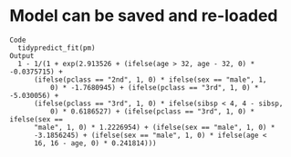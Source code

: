 # Model can be saved and re-loaded

    Code
      tidypredict_fit(pm)
    Output
      1 - 1/(1 + exp(2.913526 + (ifelse(age > 32, age - 32, 0) * -0.0375715) + 
          (ifelse(pclass == "2nd", 1, 0) * ifelse(sex == "male", 1, 
              0) * -1.7680945) + (ifelse(pclass == "3rd", 1, 0) * -5.030056) + 
          (ifelse(pclass == "3rd", 1, 0) * ifelse(sibsp < 4, 4 - sibsp, 
              0) * 0.6186527) + (ifelse(pclass == "3rd", 1, 0) * ifelse(sex == 
          "male", 1, 0) * 1.2226954) + (ifelse(sex == "male", 1, 0) * 
          -3.1856245) + (ifelse(sex == "male", 1, 0) * ifelse(age < 
          16, 16 - age, 0) * 0.241814)))

